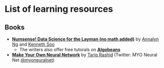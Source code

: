 # List of learning resources

## Books

- **[Numsense! Data Science for the Layman (no math added)](https://www.amazon.com/Numsense-Data-Science-Layman-Added-ebook/dp/B01N29ZEM6)** by [Annalyn Ng](https://twitter.com/annalyzin) and [Kenneth Soo](https://twitter.com/algobeans)
    + The writers also offer free tutorals on **[Algobeans](https://algobeans.com/)**
- **[Make Your Own Neural Network](https://www.amazon.com/Make-Your-Own-Neural-Network-ebook/dp/B01EER4Z4G/)** by [Tariq Rashid](https://twitter.com/rzeta0) (Twitter: MYO Neural Net [@myoneuralnet](https://twitter.com/myoneuralnet))